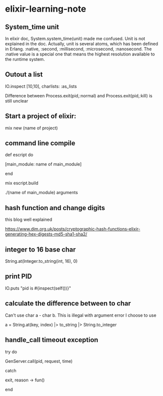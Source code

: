 # elixir-learning-note

## System_time unit

In elixir doc, System.system_time(unit) made me confused. Unit is not explained in the doc. 
Actually, unit is several atoms, which has been defined in Erlang.
:native, :second, :millisecond, :microsecond, :nanosecond. 
The :native value is a special one that means the highest resolution available to the runtime system.

## Outout a list

IO.inspect [10,10], charlists: :as_lists

Difference between Process.exit(pid,:normal) and Process.exit(pid,:kill) is still unclear

## Start a project of elixir:

mix new (name of project)

## command line compile

def escript do

  [main_module: name of main_module]
  
end

mix escript.build

./(name of main_module) arguments

## hash function and change digits

this blog well explained

https://www.djm.org.uk/posts/cryptographic-hash-functions-elixir-generating-hex-digests-md5-sha1-sha2/

## integer to 16 base char

String.at(Integer.to_string(int, 16), 0)

## print PID

IO.puts "pid is #{inspect(self())}"

## calculate the difference between to char

Can't use char a - char b. This is illegal with argument error
I choose to use

a = String.at(key, index) |> to_string |> String.to_integer

## handle_call timeout exception
try do

  GenServer.call(pid, request, time)
  
catch
  
  exit, reason ->
     fun()
     
end
  

